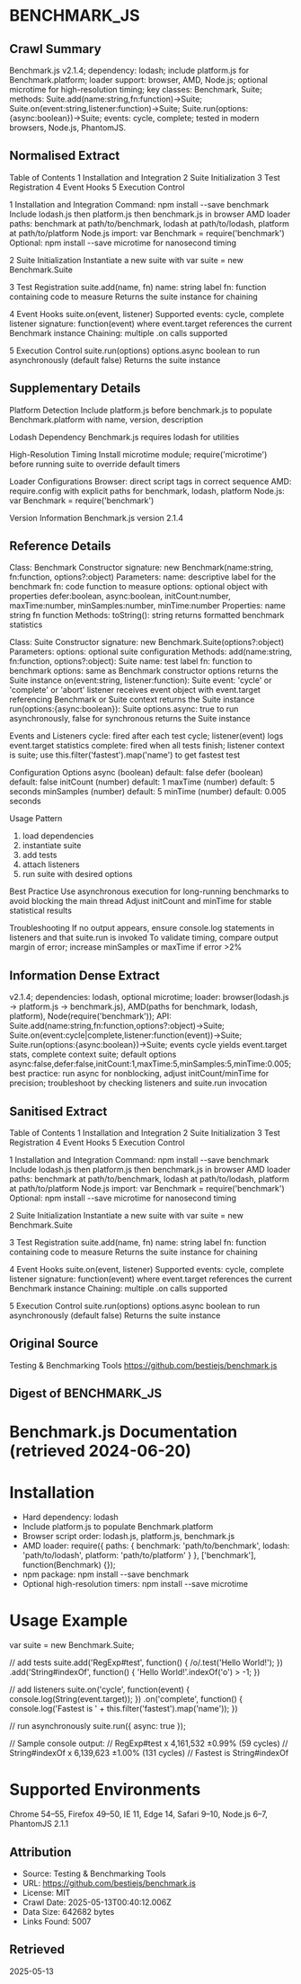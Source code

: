 # BENCHMARK_JS

## Crawl Summary
Benchmark.js v2.1.4; dependency: lodash; include platform.js for Benchmark.platform; loader support: browser, AMD, Node.js; optional microtime for high-resolution timing; key classes: Benchmark, Suite; methods: Suite.add(name:string,fn:function)→Suite; Suite.on(event:string,listener:function)→Suite; Suite.run(options:{async:boolean})→Suite; events: cycle, complete; tested in modern browsers, Node.js, PhantomJS.

## Normalised Extract
Table of Contents
1 Installation and Integration
2 Suite Initialization
3 Test Registration
4 Event Hooks
5 Execution Control

1 Installation and Integration
Command: npm install --save benchmark
Include lodash.js then platform.js then benchmark.js in browser
AMD loader paths: benchmark at path/to/benchmark, lodash at path/to/lodash, platform at path/to/platform
Node.js import: var Benchmark = require('benchmark')
Optional: npm install --save microtime for nanosecond timing

2 Suite Initialization
Instantiate a new suite with var suite = new Benchmark.Suite

3 Test Registration
suite.add(name, fn)
name: string label
fn: function containing code to measure
Returns the suite instance for chaining

4 Event Hooks
suite.on(event, listener)
Supported events: cycle, complete
listener signature: function(event) where event.target references the current Benchmark instance
Chaining: multiple .on calls supported

5 Execution Control
suite.run(options)
options.async boolean to run asynchronously (default false)
Returns the suite instance

## Supplementary Details
Platform Detection
Include platform.js before benchmark.js to populate Benchmark.platform with name, version, description

Lodash Dependency
Benchmark.js requires lodash for utilities

High-Resolution Timing
Install microtime module; require('microtime') before running suite to override default timers

Loader Configurations
Browser: direct script tags in correct sequence
AMD: require.config with explicit paths for benchmark, lodash, platform
Node.js: var Benchmark = require('benchmark')

Version Information
Benchmark.js version 2.1.4

## Reference Details
Class: Benchmark
Constructor signature: new Benchmark(name:string, fn:function, options?:object)
Parameters:
  name: descriptive label for the benchmark
  fn: code function to measure
  options: optional object with properties defer:boolean, async:boolean, initCount:number, maxTime:number, minSamples:number, minTime:number
Properties:
  name  string
  fn    function
Methods:
  toString(): string  returns formatted benchmark statistics

Class: Suite
Constructor signature: new Benchmark.Suite(options?:object)
Parameters:
  options: optional suite configuration
Methods:
  add(name:string, fn:function, options?:object): Suite
    name: test label
    fn: function to benchmark
    options: same as Benchmark constructor options
    returns the Suite instance
  on(event:string, listener:function): Suite
    event: 'cycle' or 'complete' or 'abort'
    listener receives event object with event.target referencing Benchmark or Suite context
    returns the Suite instance
  run(options:{async:boolean}): Suite
    options.async: true to run asynchronously, false for synchronous
    returns the Suite instance

Events and Listeners
cycle: fired after each test cycle; listener(event) logs event.target statistics
complete: fired when all tests finish; listener context is suite; use this.filter('fastest').map('name') to get fastest test

Configuration Options
async (boolean) default: false
defer (boolean) default: false
initCount (number) default: 1
maxTime (number) default: 5 seconds
minSamples (number) default: 5
minTime (number) default: 0.005 seconds

Usage Pattern
1. load dependencies
2. instantiate suite
3. add tests
4. attach listeners
5. run suite with desired options

Best Practice
Use asynchronous execution for long-running benchmarks to avoid blocking the main thread
Adjust initCount and minTime for stable statistical results

Troubleshooting
If no output appears, ensure console.log statements in listeners and that suite.run is invoked
To validate timing, compare output margin of error; increase minSamples or maxTime if error >2%

## Information Dense Extract
v2.1.4; dependencies: lodash, optional microtime; loader: browser(lodash.js → platform.js → benchmark.js), AMD(paths for benchmark, lodash, platform), Node(require('benchmark')); API: Suite.add(name:string,fn:function,options?:object)→Suite; Suite.on(event:cycle|complete,listener:function(event))→Suite; Suite.run(options:{async:boolean})→Suite; events cycle yields event.target stats, complete context suite; default options async:false,defer:false,initCount:1,maxTime:5,minSamples:5,minTime:0.005; best practice: run async for nonblocking, adjust initCount/minTime for precision; troubleshoot by checking listeners and suite.run invocation

## Sanitised Extract
Table of Contents
1 Installation and Integration
2 Suite Initialization
3 Test Registration
4 Event Hooks
5 Execution Control

1 Installation and Integration
Command: npm install --save benchmark
Include lodash.js then platform.js then benchmark.js in browser
AMD loader paths: benchmark at path/to/benchmark, lodash at path/to/lodash, platform at path/to/platform
Node.js import: var Benchmark = require('benchmark')
Optional: npm install --save microtime for nanosecond timing

2 Suite Initialization
Instantiate a new suite with var suite = new Benchmark.Suite

3 Test Registration
suite.add(name, fn)
name: string label
fn: function containing code to measure
Returns the suite instance for chaining

4 Event Hooks
suite.on(event, listener)
Supported events: cycle, complete
listener signature: function(event) where event.target references the current Benchmark instance
Chaining: multiple .on calls supported

5 Execution Control
suite.run(options)
options.async boolean to run asynchronously (default false)
Returns the suite instance

## Original Source
Testing & Benchmarking Tools
https://github.com/bestiejs/benchmark.js

## Digest of BENCHMARK_JS

# Benchmark.js Documentation (retrieved 2024-06-20)

# Installation

- Hard dependency: lodash
- Include platform.js to populate Benchmark.platform
- Browser script order: lodash.js, platform.js, benchmark.js
- AMD loader:
  require({
    paths: {
      benchmark: 'path/to/benchmark',
      lodash:    'path/to/lodash',
      platform:  'path/to/platform'
    }
  }, ['benchmark'], function(Benchmark) {});
- npm package: npm install --save benchmark
- Optional high-resolution timers: npm install --save microtime

# Usage Example

var suite = new Benchmark.Suite;

// add tests
suite.add('RegExp#test', function() {
  /o/.test('Hello World!');
})
.add('String#indexOf', function() {
  'Hello World!'.indexOf('o') > -1;
})

// add listeners
suite.on('cycle', function(event) {
  console.log(String(event.target));
})
.on('complete', function() {
  console.log('Fastest is ' + this.filter('fastest').map('name'));
})

// run asynchronously
suite.run({ async: true });

// Sample console output:
// RegExp#test x 4,161,532 ±0.99% (59 cycles)
// String#indexOf x 6,139,623 ±1.00% (131 cycles)
// Fastest is String#indexOf

# Supported Environments

Chrome 54–55, Firefox 49–50, IE 11, Edge 14, Safari 9–10, Node.js 6–7, PhantomJS 2.1.1

## Attribution
- Source: Testing & Benchmarking Tools
- URL: https://github.com/bestiejs/benchmark.js
- License: MIT
- Crawl Date: 2025-05-13T00:40:12.006Z
- Data Size: 642682 bytes
- Links Found: 5007

## Retrieved
2025-05-13

